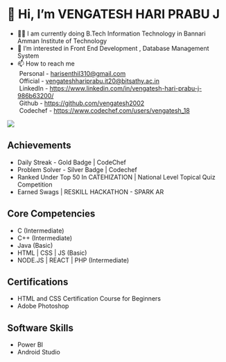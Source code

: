 # 👋 Hi, I’m VENGATESH HARI PRABU J
- :man_student: I am currently doing B.Tech Information Technology in Bannari Amman Institute of Technology
- 👀 I’m interested in Front End Development , Database Management System
- 📫 How to reach me <br>
&nbsp;Personal - harisenthil310@gmail.com<br>
&nbsp;Official - vengateshhariprabu.it20@bitsathy.ac.in<br>
&nbsp;LinkedIn - https://www.linkedin.com/in/vengatesh-hari-prabu-j-986b63200/<br>
&nbsp;Github   - https://github.com/vengatesh2002<br>
&nbsp;Codechef - https://www.codechef.com/users/vengatesh_18<br>
<img src="https://github-readme-stats.vercel.app/api?username=vengatesh2002&&show_icons=true&title_color=ffffff&icon_color=bb2acf&text_color=daf7dc&bg_color=151515">

## Achievements
- Daily Streak - Gold Badge | CodeChef
- Problem Solver - Silver Badge | Codechef
- Ranked Under Top 50 In CATEHIZATION | National Level Topical Quiz Competition 
- Earned Swags | RESKILL HACKATHON - SPARK AR

## Core Competencies
- C     (Intermediate)
- C++   (Intermediate)
- Java  (Basic)
- HTML | CSS | JS (Basic)
- NODE.JS | REACT | PHP   (Intermediate)

## Certifications
- HTML and CSS Certification Course for Beginners
- Adobe Photoshop

## Software Skills
- Power BI
- Android Studio

